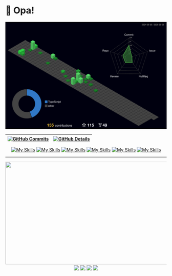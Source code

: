 # 👋 Opa!

 ![Status](./profile-3d-contrib/profile-night-green.svg)
  

  
 | [![GitHub Commits](http://github-profile-summary-cards.vercel.app/api/cards/productive-time?username=strLuckyyy&theme=dark&utcOffset=-3)](https://github.com/vn7n24fzkq/github-profile-summary-cards) | [![GitHub Details](http://github-profile-summary-cards.vercel.app/api/cards/profile-details?username=strLuckyyy&theme=dark)](https://github.com/vn7n24fzkq/github-profile-summary-cards) |  
 | ----------- | ----------- |

<div align="center">
  
  [![My Skills](https://skillicons.dev/icons?i=py,cs,css,html,js,mysql)](https://skillicons.dev)
  [![My Skills](https://skillicons.dev/icons?i=unreal,godot)](https://skillicons.dev)
  [![My Skills](https://skillicons.dev/icons?i=vscode,visualstudio,rider)](https://skillicons.dev)
  [![My Skills](https://skillicons.dev/icons?i=windows,mint)](https://skillicons.dev)
  [![My Skills](https://skillicons.dev/icons?i=c,cpp)](https://skillicons.dev)
  [![My Skills](https://skillicons.dev/icons?i=unity)](https://skillicons.dev)
  
</div>
<hr/>

<div align="center">
  <a href = "https://wakatime.com/@strLuckyyy"/>
  <img width="800" height="320" src="https://github-readme-stats.vercel.app/api/wakatime?username=strLuckyyy&layout=compact&theme=slateorange"/>
</div>

<div align="center">
  <a href="https://instagram.com/str_luckyy/" target="_blank"><img src="https://img.shields.io/badge/-Instagram-%23E4405F?style=for-the-badge&logo=instagram&logoColor=white" target="_blank"></a>
  <a href="mailto:abrahaoluckyyy@gmail.com"><img src="https://img.shields.io/badge/-Gmail-%23333?style=for-the-badge&logo=gmail&logoColor=white" target="_blank"></a>
  <a href="https://www.linkedin.com/in/abrahão-gonçalves" target="_blank"><img src="https://img.shields.io/badge/-LinkedIn-%230077B5?style=for-the-badge&logo=linkedin&logoColor=white" target="_blank"></a> 
  <a href="https://strluckyyy.itch.io/" target="_blank"><img src="https://img.shields.io/badge/Itch.io-FA5C5C?style=for-the-badge&logo=itchdotio&logoColor=white"></a>
</div>      
